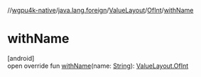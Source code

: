 //[wgpu4k-native](../../../../index.md)/[java.lang.foreign](../../index.md)/[ValueLayout](../index.md)/[OfInt](index.md)/[withName](with-name.md)

# withName

[android]\
open override fun [withName](with-name.md)(name: [String](https://kotlinlang.org/api/core/kotlin-stdlib/kotlin/-string/index.html)): [ValueLayout.OfInt](index.md)